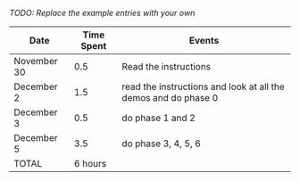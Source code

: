 *TODO: Replace the example entries with your own*

| Date        | Time Spent | Events                           |
|-------------|------------|----------------------------------|
| November 30 | 0.5        | Read the instructions            |
| December 2  | 1.5        | read the instructions and look at all the demos and do phase 0 |
| December 3 | 0.5        | do phase 1 and 2                 |
| December 5 | 3.5 | do phase 3, 4, 5, 6 |
| TOTAL       | 6 hours  | 

